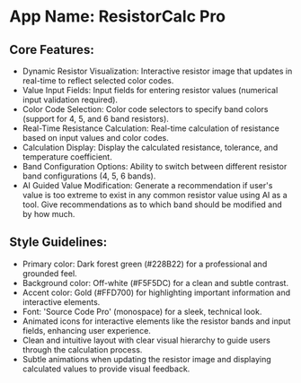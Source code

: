 # **App Name**: ResistorCalc Pro

## Core Features:

- Dynamic Resistor Visualization: Interactive resistor image that updates in real-time to reflect selected color codes.
- Value Input Fields: Input fields for entering resistor values (numerical input validation required).
- Color Code Selection: Color code selectors to specify band colors (support for 4, 5, and 6 band resistors).
- Real-Time Resistance Calculation: Real-time calculation of resistance based on input values and color codes.
- Calculation Display: Display the calculated resistance, tolerance, and temperature coefficient.
- Band Configuration Options: Ability to switch between different resistor band configurations (4, 5, 6 bands).
- AI Guided Value Modification: Generate a recommendation if user's value is too extreme to exist in any common resistor value using AI as a tool. Give recommendations as to which band should be modified and by how much.

## Style Guidelines:

- Primary color: Dark forest green (#228B22) for a professional and grounded feel.
- Background color: Off-white (#F5F5DC) for a clean and subtle contrast.
- Accent color: Gold (#FFD700) for highlighting important information and interactive elements.
- Font: 'Source Code Pro' (monospace) for a sleek, technical look.
- Animated icons for interactive elements like the resistor bands and input fields, enhancing user experience.
- Clean and intuitive layout with clear visual hierarchy to guide users through the calculation process.
- Subtle animations when updating the resistor image and displaying calculated values to provide visual feedback.